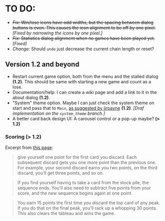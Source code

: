 # TO DO:

* ~~_Fix:_ Win/lose icons have odd widths, but the spacing between dialog buttons is even. This causes the icon alignment to be off by one pixel.~~ _[Fixed by narrowing the icons by one pixel.]_
* ~~_Fix:_ Statistics dialog alignment when no games have been played yet.~~ _[Fixed]_
* _Change:_ Should ```undo``` just decrease the current chain length or reset?

## Version 1.2 and beyond

* Restart current game option, both from the menu and the stalled dialog __(1.2)__. This should be same with starting a new game and count as a lose.
* Documentation/help: I can create a wiki page and add a link to it in the about dialog __(1.2)__.
* "System" theme option. Maybe I can just check the system theme on start and pass that to ```Main```, [as suggested by jjrpayne](https://github.com/mimoguz/tripeaks-gdx/issues/26) __(1.2)__. _[Draf implementation on the ```system_theme``` branch.]_
* A better card back design UI: A carousel control or a pop-up maybe? __(> 1.2)__

### Scoring (> 1.2)
Excerpt from [this page](https://anytime.games/tri-peaks-solitaire-rules/):

> give yourself one point for the first card you discard. Each subsequent discard gets you one more point than the previous one. For example, your second discard earns you two points, on the third discard, you'll get three points, and so on.

> If you find yourself having to take a card from the stock pile, the sequence ends. You’ll also need to subtract five points from your score, and the new sequence begins again at one point.
 
> You earn 15 points the first time you discard the top card of any peak. If you do that on the final peak, you'll rack up a whopping 30 points. This also clears the tableau and wins the game.
